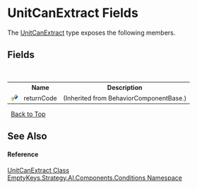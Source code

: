 # UnitCanExtract Fields
 

The <a href="T_EmptyKeys_Strategy_AI_Components_Conditions_UnitCanExtract">UnitCanExtract</a> type exposes the following members.


## Fields
&nbsp;<table><tr><th></th><th>Name</th><th>Description</th></tr><tr><td>![Protected field](media/protfield.gif "Protected field")</td><td>returnCode</td><td> (Inherited from BehaviorComponentBase.)</td></tr></table>&nbsp;
<a href="#unitcanextract-fields">Back to Top</a>

## See Also


#### Reference
<a href="T_EmptyKeys_Strategy_AI_Components_Conditions_UnitCanExtract">UnitCanExtract Class</a><br /><a href="N_EmptyKeys_Strategy_AI_Components_Conditions">EmptyKeys.Strategy.AI.Components.Conditions Namespace</a><br />